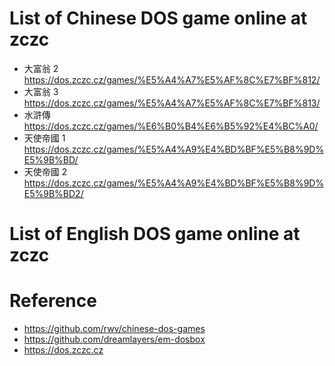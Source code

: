 # List of Chinese DOS game online at zczc
- 大富翁 2 https://dos.zczc.cz/games/%E5%A4%A7%E5%AF%8C%E7%BF%812/
- 大富翁 3 https://dos.zczc.cz/games/%E5%A4%A7%E5%AF%8C%E7%BF%813/
- 水滸傳 https://dos.zczc.cz/games/%E6%B0%B4%E6%B5%92%E4%BC%A0/
- 天使帝國 1 https://dos.zczc.cz/games/%E5%A4%A9%E4%BD%BF%E5%B8%9D%E5%9B%BD/
- 天使帝國 2 https://dos.zczc.cz/games/%E5%A4%A9%E4%BD%BF%E5%B8%9D%E5%9B%BD2/

# List of English DOS game online at zczc


# Reference
- https://github.com/rwv/chinese-dos-games
- https://github.com/dreamlayers/em-dosbox
- https://dos.zczc.cz
